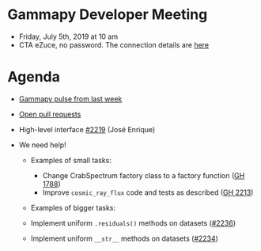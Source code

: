 # Gammapy Developer Meeting

* Friday, July 5th, 2019 at 10 am
* CTA eZuce, no password.  The connection details are [here](../ezuce.txt)

# Agenda

* [Gammapy pulse from last week](https://github.com/gammapy/gammapy/pulse)
* [Open pull requests](https://github.com/gammapy/gammapy/pulls)

* High-level interface [#2219](https://github.com/gammapy/gammapy/pull/2219) (José Enrique)

* We need help!
  * Examples of small tasks:
    * Change CrabSpectrum factory class to a factory function ([GH 1788](https://github.com/gammapy/gammapy/issues/1788))
    * Improve `cosmic_ray_flux` code and tests as described ([GH 2213](https://github.com/gammapy/gammapy/issues/2213#issuecomment-499435699))
    
   * Examples of bigger tasks:
    * Implement uniform `.residuals()` methods on datasets ([#2236](https://github.com/gammapy/gammapy/issues/2236))
    * Implement uniform `__str__` methods on datasets ([#2234](https://github.com/gammapy/gammapy/issues/2234)) 